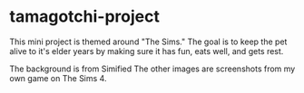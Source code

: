 # tamagotchi-project

This mini project is themed around "The Sims." The goal is to keep the pet alive to it's elder years by making sure it has fun, eats well, and gets rest.

The background is from Simified
The other images are screenshots from my own game on The Sims 4.


